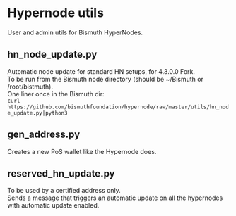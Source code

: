 # Hypernode utils

User and admin utils for Bismuth HyperNodes.

## hn_node_update.py

Automatic node update for standard HN setups, for 4.3.0.0 Fork.  
To be run from the Bismuth node directory (should be ~/Bismuth or /root/bistmuth).  
One liner once in the Bismuth dir:  
`curl https://github.com/bismuthfoundation/hypernode/raw/master/utils/hn_node_update.py|python3`

## gen_address.py

Creates a new PoS wallet like the Hypernode does.

## reserved_hn_update.py

To be used by a certified address only.  
Sends a message that triggers an automatic update on all the hypernodes with automatic update enabled.
